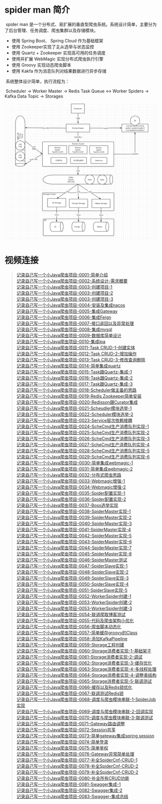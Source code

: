 # spider man 简介

​		spider man 是一个分布式、易扩展的垂直型爬虫系统。系统设计简单，主要分为了后台管理、任务调度、爬虫集群以及存储模块。

* 使用 Spring Boot、 Spring Cloud 作为基础框架
* 使用 Zookeeper实现了主从选举与状态监控
* 使用 Quartz + Zookeeper 实现高可用的任务调度
* 使用并扩展 WebMagic 实现分布式爬虫执行引擎
* 使用 Groovy 实现动态爬虫脚本
* 使用 Kakfa 作为消息队列对结果数据进行异步存储



​		系统整体设计简单，执行流程为：

​		Scheduler -> Worker Master -> Redis Task Queue <-> Worker Spiders ->  Kafka Data Topic -> Storages





![爬虫设计图](https://raw.githubusercontent.com/XzhiF/spider-man/master/Document/spider.png)



# 视频连接

> [记录自己写一个小Java爬虫项目-0001-简单介绍](https://www.bilibili.com/video/BV1wv411z7HX/) <br/>
> [记录自己写一个小Java爬虫项目-0002-系统设计-需求概要](https://www.bilibili.com/video/BV1rK411n7CB/) <br/>
> [记录自己写一个小Java爬虫项目-0003-创建项目-1](https://www.bilibili.com/video/BV1b5411Y7XM/) <br/>
> [记录自己写一个小Java爬虫项目-0003-创建项目-2](https://www.bilibili.com/video/BV1et4y197Sq/) <br/>
> [记录自己写一个小Java爬虫项目-0003-创建项目-3](https://www.bilibili.com/video/BV1x54y1z7ZH/) <br/>
> [记录自己写一个小Java爬虫项目-0004-安装及集成nacos](https://www.bilibili.com/video/BV1qD4y1Q71X/) <br/>
> [记录自己写一个小Java爬虫项目-0005-集成Gateway](https://www.bilibili.com/video/BV1Za4y1Y7d2/) <br>
> [记录自己写一个小Java爬虫项目-0006-集成Feign](https://www.bilibili.com/video/BV1kz411e7ws/) <br/>
> [记录自己写一个小Java爬虫项目-0007-接口返回以及异常处理](https://www.bilibili.com/video/BV1nV41167Yr/) <br/>
> [记录自己写一个小Java爬虫项目-0008-集成mysql](https://www.bilibili.com/video/BV1NK411H7r7/) <br/>
> [记录自己写一个小Java爬虫项目-0009-数据库简单设计](https://www.bilibili.com/video/BV1JV41167uw/) <br/>
> [记录自己写一个小Java爬虫项目-0010-集成jpa](https://www.bilibili.com/video/BV1sD4y1Q7xd/) <br/>
> [记录自己写一个小Java爬虫项目-0011-Task CRUD-1-创建实体](https://www.bilibili.com/video/BV1kp4y1U7uL/) <br/>
> [记录自己写一个小Java爬虫项目-0012-Task CRUD-2-增加操作](https://www.bilibili.com/video/BV1rk4y1q7Vi/) <br/>
> [记录自己写一个小Java爬虫项目-0013-Task CRUD-3-修改查询删除](https://www.bilibili.com/video/BV1NC4y1h7Gu/) <br/>
> [记录自己写一个小Java爬虫项目-0014-简单集成quartz](https://www.bilibili.com/video/BV1ih411o77r/) <br/>
> [记录自己写一个小Java爬虫项目-0015-Task跟Quartz-集成-1](https://www.bilibili.com/video/BV1wa4y1a7D3/) <br/>
> [记录自己写一个小Java爬虫项目-0016-Task跟Quartz-集成-2](https://www.bilibili.com/video/BV1tZ4y1u7Sf/) <br/>
> [记录自己写一个小Java爬虫项目-0017-Task跟Quartz-集成-3](https://www.bilibili.com/video/BV1Gk4y1B7JS/) <br/>
> [记录自己写一个小Java爬虫项目-0018-Scheduler做主备的思路](https://www.bilibili.com/video/BV1wa4y1a7Nb/) <br/>
> [记录自己写一个小Java爬虫项目-0019-Redis Zookeeper简单安装](https://www.bilibili.com/video/BV1Cg4y1v7XK/) <br/>
> [记录自己写一个小Java爬虫项目-0020-Redisson跟Curator集成](https://www.bilibili.com/video/BV1Q5411Y7y7/) <br/>
> [记录自己写一个小Java爬虫项目-0021-Scheudler模块选举-1](https://www.bilibili.com/video/BV1Ep4y1S7Wp/) <br/>
> [记录自己写一个小Java爬虫项目-0022-Scheduler模块选举-2](https://www.bilibili.com/video/BV18z4y1D7WZ/) <br/>
> [记录自己写一个小Java爬虫项目-0023-Service层次依赖接耦](https://www.bilibili.com/video/BV11t4y1Q7P4/) <br/>
> [记录自己写一个小Java爬虫项目-0024-ScheCmd生产消费队列实现-1](https://www.bilibili.com/video/BV1YC4y1h7Mo/) <br/>
> [记录自己写一个小Java爬虫项目-0025-ScheCmd生产消费队列实现-2](https://www.bilibili.com/video/BV1dt4y1Q7fk/) <br/>
> [记录自己写一个小Java爬虫项目-0026-ScheCmd生产消费队列实现-3](https://www.bilibili.com/video/BV1fa4y1h7XU/) <br/>
> [记录自己写一个小Java爬虫项目-0027-ScheCmd生产消费队列实现-4](https://www.bilibili.com/video/BV1jz4y1D7zA/) <br/>
> [记录自己写一个小Java爬虫项目-0028-ScheCmd生产消费队列实现-5](https://www.bilibili.com/video/BV1Gz4y1D7hn/) <br/>
> [记录自己写一个小Java爬虫项目-0029-ScheCmd生产消费队列实现-6](https://www.bilibili.com/video/BV1di4y1g7eZ/) <br/>
> [记录自己写一个小Java爬虫项目-0030-简单集成webmagic-1](https://www.bilibili.com/video/BV1Mk4y1B7pR/) <br/>
> [记录自己写一个小Java爬虫项目-0031-简单集成webmagic-2](https://www.bilibili.com/video/BV17z4y1D7Do/) <br/>
> [记录自己写一个小Java爬虫项目-0032-分布式爬虫思路](https://www.bilibili.com/video/BV18D4y1S7za/) <br/>
> [记录自己写一个小Java爬虫项目-0033-Webmagic增强-1](https://www.bilibili.com/video/BV1ap4y1S7eA/) <br/>
> [记录自己写一个小Java爬虫项目-0034-Webmagic增强-2](https://www.bilibili.com/video/BV11A411e7xh/) <br/>
> [记录自己写一个小Java爬虫项目-0035-Spider配置实现-1](https://www.bilibili.com/video/BV1Wz411v7ZE/) <br/>
> [记录自己写一个小Java爬虫项目-0036-Spider配置实现-2](https://www.bilibili.com/video/BV1C5411Y7qt/) <br/>
> [记录自己写一个小Java爬虫项目-0037-Boss选举实现](https://www.bilibili.com/video/BV1CA411e7Dn/) <br/>
> [记录自己写一个小Java爬虫项目-0038-SpiderMaster实现-1](https://www.bilibili.com/video/BV1ni4y1376L/) <br/>
> [记录自己写一个小Java爬虫项目-0039-SpiderMaster实现-2](https://www.bilibili.com/video/BV1d54y1q7nm/) <br/>
> [记录自己写一个小Java爬虫项目-0040-SpiderMaster实现-3](https://www.bilibili.com/video/BV1SZ4y1u7hb/) <br/>
> [记录自己写一个小Java爬虫项目-0041-SpiderMaster实现-4](https://www.bilibili.com/video/BV16K4y1e7E4/) <br/>
> [记录自己写一个小Java爬虫项目-0042-SpiderMaster实现-5](https://www.bilibili.com/video/BV1va4y1a7zX/) <br/>
> [记录自己写一个小Java爬虫项目-0043-SpiderMaster实现-6](https://www.bilibili.com/video/BV1fh411o7FS/) <br/>
> [记录自己写一个小Java爬虫项目-0044-SpiderMaster实现-7](https://www.bilibili.com/video/BV17C4y1b7eG/) <br/>
> [记录自己写一个小Java爬虫项目-0045-SpiderMaster实现-8](https://www.bilibili.com/video/BV1Jv411q7Hk/) <br/>
> [记录自己写一个小Java爬虫项目-0046-SpiderMaster测试](https://www.bilibili.com/video/BV1M54y1S7dS/) <br/>
> [记录自己写一个小Java爬虫项目-0047-SpiderSlave实现-1](https://www.bilibili.com/video/BV1AD4y1D7kM/) <br/>
> [记录自己写一个小Java爬虫项目-0048-SpiderSlave实现-2](https://www.bilibili.com/video/BV16f4y1R7X9/) <br/>
> [记录自己写一个小Java爬虫项目-0049-SpiderSlave实现-3](https://www.bilibili.com/video/BV15v411q7q2/) <br/>
> [记录自己写一个小Java爬虫项目-0050-SpiderSlave实现-4](https://www.bilibili.com/video/BV1C54y1q7Mz/) <br/>
> [记录自己写一个小Java爬虫项目-0051-SpiderSlave实现-5](https://www.bilibili.com/video/BV1ki4y137XY/) <br/>
> [记录自己写一个小Java爬虫项目-0052-WorkerSpider创建-1](https://www.bilibili.com/video/BV1j54y1S7RX/) <br/>
> [记录自己写一个小Java爬虫项目-0053-WorkerSpider创建-2](https://www.bilibili.com/video/BV1qZ4y1T7Cy/) <br/>
> [记录自己写一个小Java爬虫项目-0053-WorkerSpider创建-3](https://www.bilibili.com/video/BV15i4y137AN/) <br/>
> [记录自己写一个小Java爬虫项目-0054-联调爬取博客测试](https://www.bilibili.com/video/BV1kZ4y1u7bg/) <br/>
> [记录自己写一个小Java爬虫项目-0055-代码及爬虫架构小优化](https://www.bilibili.com/video/BV1sv411q7PC/) <br/>
> [记录自己写一个小Java爬虫项目-0056-爬虫脚本动态化](https://www.bilibili.com/video/BV19k4y1271t/) <br/>
> [记录自己写一个小Java爬虫项目-0057-简单缓存groovy的Class](https://www.bilibili.com/video/BV175411e731/) <br/>
> [记录自己写一个小Java爬虫项目-0058-添加KafkaPipeline](https://www.bilibili.com/video/BV1cz4y1Q7pv/) <br/>
> [记录自己写一个小Java爬虫项目-0059-Storage工程创建](https://www.bilibili.com/video/BV17i4y137bt/) <br/>
> [记录自己写一个小Java爬虫项目-0060-Storage消费者实现-1-基础架子](https://www.bilibili.com/video/BV17a4y1a7cn/) <br/>
> [记录自己写一个小Java爬虫项目-0061-Storage消费者实现-2-调试](https://www.bilibili.com/video/BV1Cp4y1i7eC/) <br/>
> [记录自己写一个小Java爬虫项目-0062-Storage消费者实现-3-缓存优化](https://www.bilibili.com/video/BV1AC4y187f6/) <br/>
> [记录自己写一个小Java爬虫项目-0063-Storage消费者实现-4-多线程处理](https://www.bilibili.com/video/BV1m5411a78k/) <br/>
> [记录自己写一个小Java爬虫项目-0064-Storage消费者实现-4-调整表结构](https://www.bilibili.com/video/BV1C54y1S77S/) <br/>
> [记录自己写一个小Java爬虫项目-0065-Storage消费者实现-5-联调测试](https://www.bilibili.com/video/BV1uZ4y1M7Bt/) <br/>
> [记录自己写一个小Java爬虫项目-0066-缓存以及Redis锁优化](https://www.bilibili.com/video/BV1CT4y1j7NR/) <br/>
> [记录自己写一个小Java爬虫项目-0067-联调测试Redis锁](https://www.bilibili.com/video/BV1ei4y1u7er/) <br/>
> [记录自己写一个小Java爬虫项目-0068-调度与爬虫模块串联-1-SpiderJob实现](https://www.bilibili.com/video/BV1KC4y1871M/) <br/>
> [记录自己写一个小Java爬虫项目-0069-调度与爬虫模块串联-2-回调实现](https://www.bilibili.com/video/BV1MK411n7Xs/) <br/>
> [记录自己写一个小Java爬虫项目-0070-调度与爬虫模块串联-3-联调测试](https://www.bilibili.com/video/BV13k4y1m7FK/) <br/>
> [记录自己写一个小Java爬虫项目-0071-Gateway路由调整](https://www.bilibili.com/video/BV1j5411a76t/) <br/>
> [记录自己写一个小Java爬虫项目-0072-Session共享](https://www.bilibili.com/video/BV1fC4y1b7Uu/) <br/>
> [记录自己写一个小Java爬虫项目-0073-简单gateway集成spring session](https://www.bilibili.com/video/BV1MV411z7vA/) <br/>
> [记录自己写一个小Java爬虫项目-0074-简单登录](https://www.bilibili.com/video/BV12a4y1E75Z/) <br/>
> [记录自己写一个小Java爬虫项目-0075-简单鉴权](https://www.bilibili.com/video/BV1ch411d789/) <br/>
> [记录自己写一个小Java爬虫项目-0076-Gateway异常简单处理](https://www.bilibili.com/video/BV1uZ4y1K7QM/) <br/>
> [记录自己写一个小Java爬虫项目-0077-补全SpiderCnf-CRUD-1](https://www.bilibili.com/video/BV1MK411T7jw/) <br/>
> [记录自己写一个小Java爬虫项目-0078-补全SpiderCnf-CRUD-2](https://www.bilibili.com/video/BV1fT4y1j7Xh/) <br/>
> [记录自己写一个小Java爬虫项目-0079-补全SpiderCnf-CRUD-2](https://www.bilibili.com/video/BV1764y1c7sF/) <br/>
> [记录自己写一个小Java爬虫项目-0080-补全所有CRUD功能](https://www.bilibili.com/video/BV1YA411Y7ck/) <br/>
> [记录自己写一个小Java爬虫项目-0081-Swagger集成-1](https://www.bilibili.com/video/BV1R5411a7Sv/) <br/>
> [记录自己写一个小Java爬虫项目-0082-Swagger集成-2](https://www.bilibili.com/video/BV1B54y1i7vP/) <br/>
> [记录自己写一个小Java爬虫项目-0083-Swagger-集成总结](https://www.bilibili.com/video/BV1Zt4y1D7eo/) <br/>
>
>
>
>
>
>
>
>


